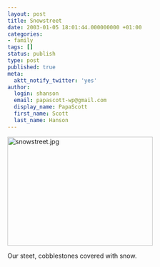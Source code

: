```yaml
---
layout: post
title: Snowstreet
date: 2003-01-05 18:01:44.000000000 +01:00
categories:
- family
tags: []
status: publish
type: post
published: true
meta:
  aktt_notify_twitter: 'yes'
author:
  login: shanson
  email: papascott-wp@gmail.com
  display_name: PapaScott
  first_name: Scott
  last_name: Hanson
---
```

<p><img alt="snowstreet.jpg" src="http://www.papascott.de/wordpress/wp-content/uploads/2003/01/snowstreet.jpg" width="325" height="244" border="0" /></p>
<p>Our steet, cobblestones covered with snow.</p>
